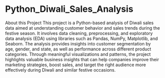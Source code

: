 # Python_Diwali_Sales_Analysis
About this Project
This project is a Python-based analysis of Diwali sales data aimed at understanding customer behavior and sales trends during the festive season. It involves data cleaning, preprocessing, and exploratory data analysis (EDA) using libraries such as Pandas, NumPy, Matplotlib, and Seaborn. The analysis provides insights into customer segmentation by age, gender, and state, as well as performance across different product categories. Through meaningful visualizations and patterns, the project highlights valuable business insights that can help companies improve their marketing strategies, boost sales, and target the right audience more effectively during Diwali and similar festive occasions.
